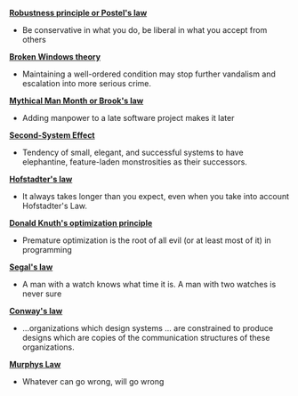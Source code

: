 __[Robustness principle or Postel's law](http://en.wikipedia.org/wiki/Robustness_principle)__

* Be conservative in what you do, be liberal in what you accept from others

__[Broken Windows theory](http://en.wikipedia.org/wiki/Broken_windows_theory)__

* Maintaining a well-ordered condition may stop further vandalism and escalation into more serious crime.

__[Mythical Man Month or Brook's law](http://en.wikipedia.org/wiki/The_Mythical_Man-Month)__

* Adding manpower to a late software project makes it later

__[Second-System Effect](http://en.wikipedia.org/wiki/Second-system_effect)__

* Tendency of small, elegant, and successful systems to have elephantine, feature-laden monstrosities as their successors.

__[Hofstadter's law](http://en.wikipedia.org/wiki/Hofstadter%27s_law)__

* It always takes longer than you expect, even when you take into account Hofstadter's Law.

__[Donald Knuth's optimization principle](http://en.wikiquote.org/wiki/Donald_Knuth)__

* Premature optimization is the root of all evil (or at least most of it) in programming

__[Segal's law](http://en.wikipedia.org/wiki/Segal's_law)__

* A man with a watch knows what time it is. A man with two watches is never sure

__[Conway's law](http://en.wikipedia.org/wiki/Conway%27s_Law)__

* ...organizations which design systems ... are constrained to produce designs which are copies of the communication structures of these organizations.

__[Murphys Law](http://en.wikipedia.org/wiki/Murphy%27s_law)__

* Whatever can go wrong, will go wrong

